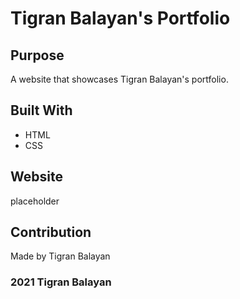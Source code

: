 # Tigran Balayan's Portfolio

## Purpose
A website that showcases Tigran Balayan's portfolio.

## Built With
* HTML
* CSS

## Website
placeholder

## Contribution
Made by Tigran Balayan

### 2021 Tigran Balayan